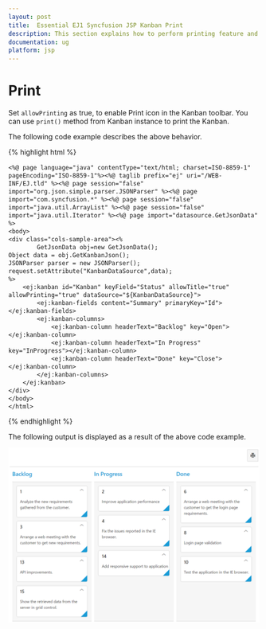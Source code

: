 ```yaml
---
layout: post
title:  Essential EJ1 Syncfusion JSP Kanban Print
description: This section explains how to perform printing feature and its functionalities using the Syncfusion JSP Kanban component.
documentation: ug
platform: jsp
---
```


# Print

 Set `allowPrinting` as true, to enable Print icon in the Kanban toolbar.  You can use `print()` method from Kanban instance to print the Kanban.

The following code example describes the above behavior.

{% highlight html %}

    <%@ page language="java" contentType="text/html; charset=ISO-8859-1"
    pageEncoding="ISO-8859-1"%><%@ taglib prefix="ej" uri="/WEB-INF/EJ.tld" %><%@ page session="false" import="org.json.simple.parser.JSONParser" %><%@ page import="com.syncfusion.*" %><%@ page session="false" import="java.util.ArrayList" %><%@ page session="false" import="java.util.Iterator" %><%@ page import="datasource.GetJsonData" %>
    <body>
	<div class="cols-sample-area"><%
			GetJsonData obj=new GetJsonData();
    Object data = obj.GetKanbanJson();
    JSONParser parser = new JSONParser();
    request.setAttribute("KanbanDataSource",data);
    %>
		<ej:kanban id="Kanban" keyField="Status" allowTitle="true" allowPrinting="true" dataSource="${KanbanDataSource}">
			<ej:kanban-fields content="Summary" primaryKey="Id"></ej:kanban-fields>
			<ej:kanban-columns>
				<ej:kanban-column headerText="Backlog" key="Open"></ej:kanban-column>
				<ej:kanban-column headerText="In Progress" key="InProgress"></ej:kanban-column>
				<ej:kanban-column headerText="Done" key="Close"></ej:kanban-column>
			</ej:kanban-columns>
		</ej:kanban>
	</div>
    </body>
    </html>

{% endhighlight %}

The following output is displayed as a result of the above code example.

![](Printing_images/print_img1.png)


